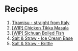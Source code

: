 # Recipes

1. [Tiramisu - straight from Italy](1_tiramisu.md)
2. [[WIP] Chicken Tikka Masala](2_chicken_tikka_masala.md)
3. [[WIP] Sichuan Boiled Fish](3_sichuan_boiled_fish.md)
4. [Salt & Straw - Ice Cream Base](4_ss_ice_cream_base.md)
4. [Salt & Straw - Brittle](5_ss_brittle.md)